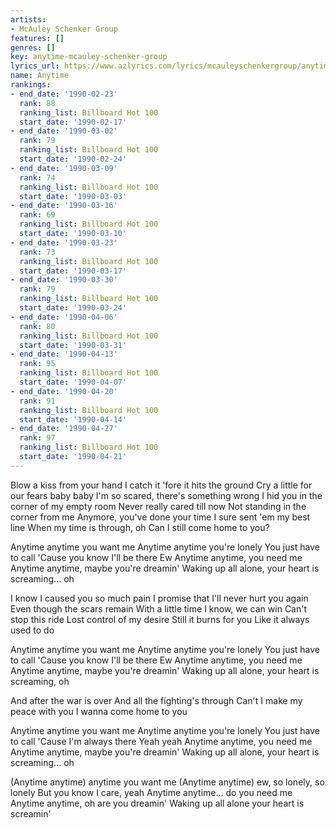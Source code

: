 ```yaml
---
artists:
- McAuley Schenker Group
features: []
genres: []
key: anytime-mcauley-schenker-group
lyrics_url: https://www.azlyrics.com/lyrics/mcauleyschenkergroup/anytime.html
name: Anytime
rankings:
- end_date: '1990-02-23'
  rank: 88
  ranking_list: Billboard Hot 100
  start_date: '1990-02-17'
- end_date: '1990-03-02'
  rank: 79
  ranking_list: Billboard Hot 100
  start_date: '1990-02-24'
- end_date: '1990-03-09'
  rank: 74
  ranking_list: Billboard Hot 100
  start_date: '1990-03-03'
- end_date: '1990-03-16'
  rank: 69
  ranking_list: Billboard Hot 100
  start_date: '1990-03-10'
- end_date: '1990-03-23'
  rank: 73
  ranking_list: Billboard Hot 100
  start_date: '1990-03-17'
- end_date: '1990-03-30'
  rank: 79
  ranking_list: Billboard Hot 100
  start_date: '1990-03-24'
- end_date: '1990-04-06'
  rank: 80
  ranking_list: Billboard Hot 100
  start_date: '1990-03-31'
- end_date: '1990-04-13'
  rank: 95
  ranking_list: Billboard Hot 100
  start_date: '1990-04-07'
- end_date: '1990-04-20'
  rank: 91
  ranking_list: Billboard Hot 100
  start_date: '1990-04-14'
- end_date: '1990-04-27'
  rank: 97
  ranking_list: Billboard Hot 100
  start_date: '1990-04-21'
---
```


Blow a kiss from your hand
I catch it 'fore it hits the ground
Cry a little for our fears baby baby
I'm so scared, there's something wrong
I hid you in the corner of my empty room
Never really cared till now
Not standing in the corner from me
Anymore, you've done your time
I sure sent 'em my best line
When my time is through, oh
Can I still come home to you?

Anytime anytime you want me
Anytime anytime you're lonely
You just have to call
'Cause you know I'll be there
Ew
Anytime anytime, you need me
Anytime anytime, maybe you're dreamin'
Waking up all alone, your heart is screaming... oh

I know I caused you so much pain
I promise that I'll never hurt you again
Even though the scars remain
With a little time I know, we can win
Can't stop this ride
Lost control of my desire
Still it burns for you
Like it always used to do

Anytime anytime you want me
Anytime anytime you're lonely
You just have to call
'Cause you know I'll be there
Ew
Anytime anytime, you need me
Anytime anytime, maybe you're dreamin'
Waking up all alone, your heart is screaming, oh

And after the war is over
And all the fighting's through
Can't I make my peace with you
I wanna come home to you

Anytime anytime you want me
Anytime anytime you're lonely
You just have to call
'Cause I'm always there
Yeah yeah
Anytime anytime, you need me
Anytime anytime, maybe you're dreamin'
Waking up all alone, your heart is screaming... oh

(Anytime anytime) anytime you want me
(Anytime anytime) ew, so lonely, so lonely
But you know I care, yeah
Anytime anytime... do you need me
Anytime anytime, oh are you dreamin'
Waking up all alone your heart is screamin'



